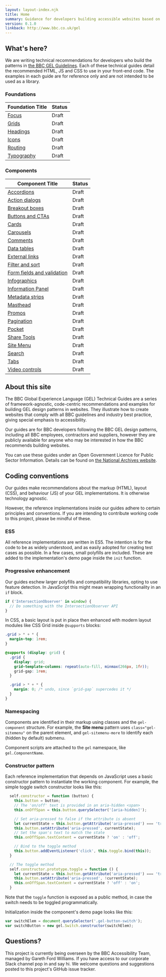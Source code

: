 ```yaml
---
layout: layout-index.njk
title: Home
summary: Guidance for developers building accessible websites based on BBC GEL.
version: 0.1.0
linkback: http://www.bbc.co.uk/gel
---
```



## What's here?

We are writing technical recommendations for developers who build the patterns in [the BBC GEL Guidelines](http://www.bbc.co.uk/gel/). Each of these technical guides detail the recommended HTML, JS and CSS to use in your front-end code. The examples in each guide are for reference only and are not intended to be used as a library.

### Foundations

| Foundation Title | Status |
|-----------|--------|
| [Focus]({{site.basedir}}foundations/focus/) | Draft|
| [Grids]({{site.basedir}}foundations/grids/) | Draft|
| [Headings]({{site.basedir}}foundations/headings/) | Draft|
| [Icons]({{site.basedir}}foundations/iconography/) | Draft|
| [Routing]({{site.basedir}}foundations/routing/) | Draft|
| [Typography]({{site.basedir}}foundations/typography/) | Draft|

### Components

| Component Title | Status |
|-----------|--------|
| [Accordions]({{site.basedir}}components/accordions/) | Draft|
| [Action dialogs]({{site.basedir}}components/action-dialogs/) | Draft|
| [Breakout boxes]({{site.basedir}}components/breakout-boxes/) | Draft|
| [Buttons and CTAs]({{site.basedir}}components/buttons-and-ctas/) | Draft|
| [Cards]({{site.basedir}}components/cards/) | Draft|
| [Carousels]({{site.basedir}}components/carousels/) | Draft|
| [Comments]({{site.basedir}}components/comments/) | Draft|
| [Data tables]({{site.basedir}}components/data-tables/) | Draft|
| [External links]({{site.basedir}}components/external-links/) | Draft|
| [Filter and sort]({{site.basedir}}components/filter-and-sort/) | Draft|
| [Form fields and validation]({{site.basedir}}components/form-fields/) | Draft|
| [Infographics]({{site.basedir}}components/infographics/) | Draft|
| [Information Panel]({{site.basedir}}components/info-panels/) | Draft|
| [Metadata strips]({{site.basedir}}components/metadata-strips/) | Draft|
| [Masthead]({{site.basedir}}components/masthead/) | Draft |
| [Promos]({{site.basedir}}components/promos/) | Draft|
| [Pagination]({{site.basedir}}components/load-more/) | Draft|
| [Pocket]({{site.basedir}}components/pockets/) | Draft|
| [Share Tools]({{site.basedir}}components/share-tools/) | Draft|
| [Site Menu]({{site.basedir}}components/site-menu/) | Draft|
| [Search]({{site.basedir}}components/search/) | Draft|
| [Tabs]({{site.basedir}}components/tabs/) | Draft|
| [Video controls]({{site.basedir}}components/video-controls/) | Draft|

## About this site

The BBC Global Experience Language (GEL) Technical Guides are a series of framework-agnostic, code-centric recommendations and examples for building GEL design patterns in websites. They illustrate how to create websites that comply with all BBC guidelines and industry best practice, giving special emphasis to accessibility.

Our guides are for BBC developers following the BBC GEL design patterns, including all BBC employees, contractors and suppliers, however they are publicly available for anyone who may be interested in how the BBC recommends building websites.

You can use these guides under an Open Government Licence for Public Sector Information. Details can be found on [the National Archives website](http://www.nationalarchives.gov.uk/doc/open-government-licence/version/3/).

## Coding conventions

Our guides make recommendations about the markup (HTML), layout (CSS), and behaviour (JS) of your GEL implementations. It is otherwise technology agnostic.

However, the reference implementations inside our guides adhere to certain principles and conventions. If you are intending to contribute working code to this project, please be mindful of these.

### ES5

All reference implementations are written in ES5. The intention is for the code to be as widely understood, and as easily adopted for creating test cases as possible. In a few cases, small polyfills are included. These are added to the implementation's demo page inside the `init` function.

### Progressive enhancement

Our guides eschew larger polyfills and compatibility libraries, opting to use feature detection. In JavaScript this might mean wrapping functionality in an `if` block.

```js
if ('IntersectionObserver' in window) {
  // Do something with the IntersectionObserver API
}
```

In CSS, a basic layout is put in place then enhanced with modern layout modules like CSS Grid inside `@supports` blocks:

```css
.grid > * + * {
  margin-top: 1rem;
}

@supports (display: grid) {
  .grid {
    display: grid;
    grid-template-columns: repeat(auto-fill, minmax(266px, 1fr));
    grid-gap: 1rem;
  }

  .grid > * + * {
    margin: 0; /* undo, since `grid-gap` supercedes it */
  }
}
```

### Namespacing

Components are identified in their markup using classes and the `gel-component` structure. For example, the **Site menu** pattern uses `class="gel-sitemenu"` on the parent element, and `gel-sitemenu-more` to identify each (hidden by default) submenu.

Component scripts are attached to the `gel` namespace, like `gel.ComponentName`.

### Constructor pattern

Each reference implementation that depends on JavaScript uses a basic constructor pattern to instantiate the working component. For example, the simple toggle switch constructor looks like this:

```js
  self.constructor = function (button) {
    this.button = button;
    // The 'on/off' text is provided in an aria-hidden <span>
    this.onOffSpan = this.button.querySelector('[aria-hidden]');

    // Set aria-pressed to false if the attribute is absent
    let currentState = this.button.getAttribute('aria-pressed') === 'true';
    this.button.setAttribute('aria-pressed', currentState);
    // Set the span's text to match the state
    this.onOffSpan.textContent = currentState ? 'on' : 'off';

    // Bind to the toggle method
    this.button.addEventListener('click', this.toggle.bind(this));
  }

  // The toggle method
  self.constructor.prototype.toggle = function () {
    let currentState = this.button.getAttribute('aria-pressed') === 'true';
    this.button.setAttribute('aria-pressed', !currentState);
    this.onOffSpan.textContent = currentState ? 'off' : 'on';
  }
```

Note that the `toggle` function is exposed as a public method, in case the switch needs to be toggled programmatically.

Initialization inside the component's demo page looks like this:

```js
var switchElem = document.querySelector('.gel-button-switch');
var switchButton = new gel.Switch.constructor(switchElem);
```

## Questions?

This project is currently being overseen by the BBC Accessibility Team, managed by Gareth Ford Williams. If you have access to our corporate Slack channel pop in and say hi. We welcome questions and suggestions posted to this project's GitHub issue tracker.

